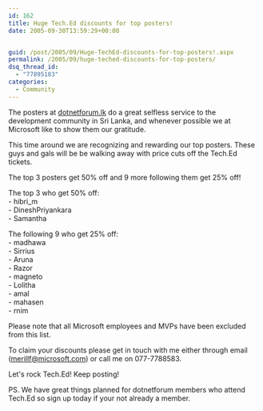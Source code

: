 ```yaml
---
id: 162
title: Huge Tech.Ed discounts for top posters!
date: 2005-09-30T13:59:29+00:00


guid: /post/2005/09/Huge-TechEd-discounts-for-top-posters!.aspx
permalink: /2005/09/huge-teched-discounts-for-top-posters/
dsq_thread_id:
  - "77895183"
categories:
  - Community
---
```


<p>The posters at <a href="http://www.dotnetforum.lk">dotnetforum.lk</a> do a 
great selfless service to the development community in Sri Lanka, and whenever 
possible we at Microsoft like to show them our gratitude.</p>
<p>This time around we are recognizing and rewarding our top posters. These guys 
and gals will be be walking away with price cuts off the Tech.Ed tickets. </p>
<p>The top 3 posters get 50% off and 9 more following them get 25% off!</p>
<p>The top 3 who get 50% off:<br>- hibri_m<br>- DineshPriyankara<br>- 
Samantha</p>
<p>The following 9 who get 25% off:<br>- madhawa<br>- Sirrius<br>- Aruna<br>- 
Razor<br>- magneto<br>- Lolitha<br>- amal<br>- mahasen<br>- rnim</p>
<p>Please note that all Microsoft employees and MVPs have been excluded from 
this list.</p>
<p>To claim your discounts please get in touch with me either through email (<a href="mailto:merillf@microsoft.com">merillf@microsoft.com</a>) or call me on 
077-7788583.</p>
<p>Let's rock Tech.Ed! Keep posting! </p>
<p>PS. We have great things planned for dotnetforum members who attend Tech.Ed 
so sign up today if your not already a member.</p>